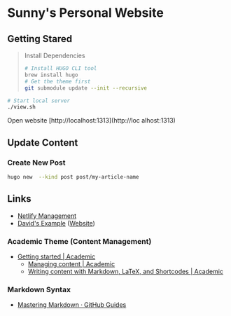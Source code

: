 # Sunny's Personal Website

## Getting Stared

> Install Dependencies
>
> ```sh
> # Install HUGO CLI tool
> brew install hugo
> # Get the theme first
> git submodule update --init --recursive
> ```

```sh
# Start local server
./view.sh
```

Open website [http://localhost:1313](http://loc alhost:1313)

## Update Content

### Create New Post

```sh
hugo new  --kind post post/my-article-name
```

## Links

* [Netlify Management](https://app.netlify.com/sites/sunny-fu/overview)
* [David's Example](https://github.com/daviddwlee84/personal-website) ([Website](https://dwlee-personal-website.netlify.com/))

### Academic Theme (Content Management)

* [Getting started | Academic](https://sourcethemes.com/academic/docs/)
  * [Managing content | Academic](https://sourcethemes.com/academic/docs/managing-content/)
  * [Writing content with Markdown, LaTeX, and Shortcodes | Academic](https://sourcethemes.com/academic/docs/writing-markdown-latex/)

### Markdown Syntax

* [Mastering Markdown · GitHub Guides](https://guides.github.com/features/mastering-markdown/)
